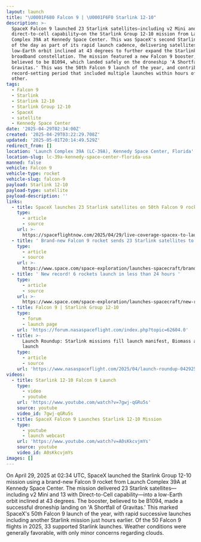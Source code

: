 ```yaml
---
layout: launch
title: "\U0001F680 Falcon 9 | \U0001F6F0 Starlink 12-10"
description: >-
  SpaceX Falcon 9 launched 23 Starlink satellites—including v2 Mini and 13 with
  direct-to-cell capability—on the Starlink Group 12-10 mission from Launch
  Complex 39A at Kennedy Space Center. This was SpaceX's second Starlink launch
  of the day as part of its rapid launch cadence, delivering satellites into
  low-Earth orbit inclined at 43 degrees to further expand the Starlink
  broadband constellation. The mission featured a new Falcon 9 booster, widely
  believed to be B1094, which landed safely on the droneship 'A Shortfall of
  Gravitas.' This was the 50th Falcon 9 launch of the year, and contributed to a
  record-setting period that included multiple launches within hours of each
  other.
tags:
  - Falcon 9
  - Starlink
  - Starlink 12-10
  - Starlink Group 12-10
  - SpaceX
  - satellite
  - Kennedy Space Center
date: '2025-04-29T02:34:00Z'
created: '2025-04-29T03:22:29.708Z'
updated: '2025-05-01T20:14:49.529Z'
redirect_from: []
location: 'Launch Complex 39A (LC-39A), Kennedy Space Center, Florida'
location-slug: lc-39a-kennedy-space-center-florida-usa
manned: false
vehicle: Falcon 9
vehicle-type: rocket
vehicle-slug: falcon-9
payload: Starlink 12-10
payload-type: satellite
payload-description: ''
links:
  - title: SpaceX launches 23 Starlink satellites on 50th Falcon 9 rocket of 2025
    type:
      - article
      - source
    url: >-
      https://spaceflightnow.com/2025/04/29/live-coverage-spacex-to-launch-23-starlink-satellites-on-falcon-9-rocket-from-the-kennedy-space-center-2/
  - title: ' Brand-new Falcon 9 rocket sends 23 Starlink satellites to orbit on SpaceX''s 2nd launch of the day '
    type:
      - article
      - source
    url: >-
      https://www.space.com/space-exploration/launches-spacecraft/brand-new-falcon-9-rocket-sends-23-starlink-satellites-to-orbit-on-spacexs-2nd-launch-of-the-day
  - title: ' New record! 6 rockets launch in less than 24 hours '
    type:
      - article
      - source
    url: >-
      https://www.space.com/space-exploration/launches-spacecraft/new-record-6-rockets-launch-in-less-than-24-hours
  - title: Falcon 9 | Starlink Group 12-10
    type:
      - forum
      - launch page
    url: 'https://forum.nasaspaceflight.com/index.php?topic=62604.0'
  - title: >-
      Launch Roundup: Starlink missions fill launch manifest, Biomass and Alpha
      launch
    type:
      - article
      - source
    url: 'https://www.nasaspaceflight.com/2025/04/launch-roundup-042925/'
videos:
  - title: Starlink 12-10 Falcon 9 Launch
    type:
      - video
      - youtube
    url: 'https://www.youtube.com/watch?v=7gwj-qGRu5s'
    source: youtube
    video_id: 7gwj-qGRu5s
  - title: SpaceX Falcon 9 Launches Starlink 12-10 Mission
    type:
      - youtube
      - launch webcast
    url: 'https://www.youtube.com/watch?v=A0sKkcvjmYs'
    source: youtube
    video_id: A0sKkcvjmYs
images: []
---
```

On April 29, 2025 at 02:34 UTC, SpaceX launched the Starlink Group 12-10 mission using a brand-new Falcon 9 rocket from Launch Complex 39A at Kennedy Space Center. The mission delivered 23 Starlink satellites—including v2 Mini and 13 with Direct-to-Cell capability—into a low-Earth orbit inclined at 43 degrees. The booster, believed to be B1094, made a successful droneship landing on 'A Shortfall of Gravitas.' This marked SpaceX's 50th Falcon 9 launch of the year, with rapid successive launches including another Starlink mission just hours earlier. Of the 50 Falcon 9 flights in 2025, 33 supported Starlink launches. Weather conditions were generally favorable, with only minor concerns regarding clouds.
